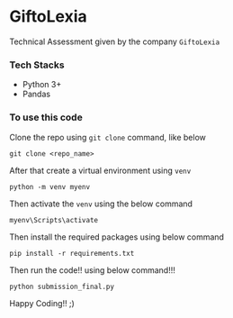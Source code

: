 # GiftoLexia
Technical Assessment given by the company `GiftoLexia` 
### Tech Stacks
- Python 3+
- Pandas

### To use this code
Clone the repo using `git clone` command, like below
```Command
git clone <repo_name>
```
After that create a virtual environment using `venv`
```Command
python -m venv myenv
```
Then activate the `venv` using the below command
```Command
myenv\Scripts\activate
```
Then install the required packages using below command
```Command
pip install -r requirements.txt
```
Then run the code!! using below command!!!
```Command
python submission_final.py
```
Happy Coding!! ;)



